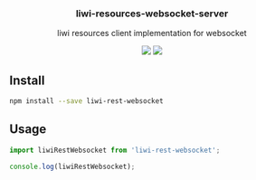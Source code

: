 <h3 align="center">
  liwi-resources-websocket-server
</h3>

<p align="center">
  liwi resources client implementation for websocket
</p>

<p align="center">
  <a href="https://npmjs.org/package/liwi-resources-websocket-server"><img src="https://img.shields.io/npm/v/liwi-resources-websocket-server.svg?style=flat-square"></a>
  <a href="https://david-dm.org/liwijs/liwi?path=packages/liwi-resources-websocket-server"><img src="https://david-dm.org/liwijs/liwi?path=packages/liwi-resources-websocket-server.svg?style=flat-square"></a>
</p>

## Install

```bash
npm install --save liwi-rest-websocket
```

## Usage

```js
import liwiRestWebsocket from 'liwi-rest-websocket';

console.log(liwiRestWebsocket);
```
